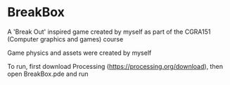 # BreakBox
A 'Break Out' inspired game created by myself as part of the CGRA151 (Computer graphics and games) course

Game physics and assets were created by myself

To run, first download Processing (https://processing.org/download), then open BreakBox.pde and run
